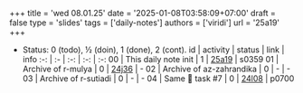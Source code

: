 +++
title = 'wed 08.01.25'
date = '2025-01-08T03:58:09+07:00'
draft = false
type = 'slides'
tags = ['daily-notes']
authors = ['viridi']
url = '25a19'
+++
<!--more-->

+ Status: 0 (todo), &half; (doin), 1 (done), 2 (cont).
id | activity | status | link | info
:-: | :- | :-: | :-: | :-:
00 | This daily note init      | 1 | [25a19](/rusn/25a19) | s0359
01 | Archive of r-mulya        | 0 | [24j36](/rusn/24j36) | -
02 | Archive of az-zahrandika  | 0 | - | -
03 | Archive of r-sutiadi      | 0 | - | -
04 | Same 🦙 task #7           | 0 | [24l08](/rusn/24l08) | p0700